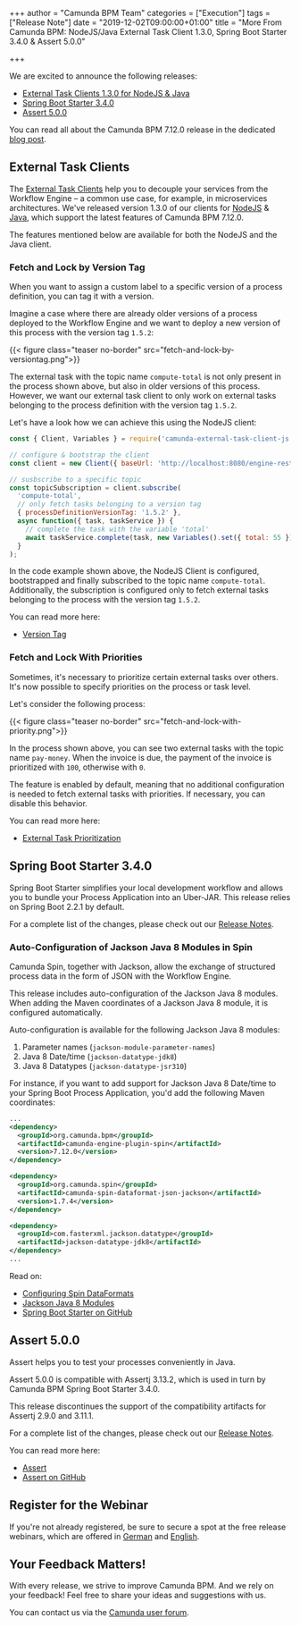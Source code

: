 +++
author = "Camunda BPM Team"
categories = ["Execution"]
tags = ["Release Note"]
date = "2019-12-02T09:00:00+01:00"
title = "More From Camunda BPM: NodeJS/Java External Task Client 1.3.0, Spring Boot Starter 3.4.0 & Assert 5.0.0"

+++

We are excited to announce the following releases:

* [External Task Clients 1.3.0 for NodeJS & Java](/post/2019/12/ext-task-clients-130-spring-boot-starter-340-assert-500/#external-task-clients)
* [Spring Boot Starter 3.4.0](/post/2019/12/ext-task-clients-130-spring-boot-starter-340-assert-500/#spring-boot-starter-3-4-0)
* [Assert 5.0.0](/post/2019/12/ext-task-clients-130-spring-boot-starter-340-assert-500/#assert-5-0-0)

You can read all about the Camunda BPM 7.12.0 release in the dedicated [blog post](/post/2019/11/camunda-bpm-7120-released/).

<!--more-->

<!-- FEATURES EXPLANATIONS BEGIN -->

## External Task Clients

The [External Task Clients](https://docs.camunda.org/manual/7.12/user-guide/ext-client/) help you to decouple your services from 
the Workflow Engine – a common use case, for example, in microservices architectures. We've released version 1.3.0 of our clients for [NodeJS](https://github.com/camunda/camunda-external-task-client-js) 
& [Java](https://github.com/camunda/camunda-external-task-client-java), which support the latest features of Camunda BPM 7.12.0. 

The features mentioned below are available for both the NodeJS and the Java client.

### Fetch and Lock by Version Tag

When you want to assign a custom label to a specific version of a process definition, you can 
tag it with a version.

Imagine a case where there are already older versions of a process deployed to the Workflow Engine and
we want to deploy a new version of this process with the version tag `1.5.2`:

{{< figure class="teaser no-border" src="fetch-and-lock-by-versiontag.png">}}

The external task with the topic name `compute-total` is not only present in the process shown above, 
but also in older versions of this process. However, we want our external task client to only work 
on external tasks belonging to the process definition with the version tag `1.5.2`.

Let's have a look how we can achieve this using the NodeJS client:
```javascript
const { Client, Variables } = require('camunda-external-task-client-js');

// configure & bootstrap the client
const client = new Client({ baseUrl: 'http://localhost:8080/engine-rest' });

// susbscribe to a specific topic
const topicSubscription = client.subscribe(
  'compute-total',
  // only fetch tasks belonging to a version tag
  { processDefinitionVersionTag: '1.5.2' },
  async function({ task, taskService }) {
    // complete the task with the variable 'total'
    await taskService.complete(task, new Variables().set({ total: 55 }));
  }
);
```

In the code example shown above, the NodeJS Client is configured, bootstrapped and
finally subscribed to the topic name `compute-total`. Additionally, the subscription 
is configured only to fetch external tasks belonging to the process with the version 
tag `1.5.2`.

You can read more here:

* [Version Tag](https://docs.camunda.org/manual/7.12/user-guide/process-engine/process-versioning/#version-tag)

### Fetch and Lock With Priorities

Sometimes, it's necessary to prioritize certain external tasks over others. It's now possible to specify priorities 
on the process or task level.

Let's consider the following process:

{{< figure class="teaser no-border" src="fetch-and-lock-with-priority.png">}}

In the process shown above, you can see two external tasks with the topic name
`pay-money`. When the invoice is due, the payment of the invoice is prioritized 
with `100`, otherwise with `0`.

The feature is enabled by default, meaning that no additional configuration is needed to
fetch external tasks with priorities. If necessary, you can disable this behavior.

You can read more here:

* [External Task Prioritization](https://docs.camunda.org/manual/7.12/user-guide/process-engine/external-tasks/#external-task-prioritization)

## Spring Boot Starter 3.4.0

Spring Boot Starter simplifies your local development workflow and
allows you to bundle your Process Application into an Uber-JAR. This 
release relies on Spring Boot 2.2.1 by default.

For a complete list of the changes, please check out our [Release Notes](https://jira.camunda.com/secure/ReleaseNote.jspa?projectId=10230&version=15395).

### Auto-Configuration of Jackson Java 8 Modules in Spin

Camunda Spin, together with Jackson, allow the exchange of structured process data 
in the form of JSON with the Workflow Engine.

This release includes auto-configuration of the Jackson Java 8 modules. When adding 
the Maven coordinates of a Jackson Java 8 module, it is configured automatically.

Auto-configuration is available for the following Jackson Java 8 modules:

1. Parameter names (`jackson-module-parameter-names`)
2. Java 8 Date/time (`jackson-datatype-jdk8`)
3. Java 8 Datatypes (`jackson-datatype-jsr310`)

For instance, if you want to add support for Jackson Java 8 Date/time to your Spring Boot
Process Application, you'd add the following Maven coordinates:

```xml
...
<dependency>
  <groupId>org.camunda.bpm</groupId>
  <artifactId>camunda-engine-plugin-spin</artifactId>
  <version>7.12.0</version>
</dependency>

<dependency>
  <groupId>org.camunda.spin</groupId>
  <artifactId>camunda-spin-dataformat-json-jackson</artifactId>
  <version>1.7.4</version>
</dependency>

<dependency>
  <groupId>com.fasterxml.jackson.datatype</groupId>
  <artifactId>jackson-datatype-jdk8</artifactId>
</dependency>
...
```

Read on:

* [Configuring Spin DataFormats](https://docs.camunda.org/manual/7.12/user-guide/spring-boot-integration/configuration/#configuring-spin-dataformats)
* [Jackson Java 8 Modules](https://github.com/FasterXML/jackson-modules-java8)
* [Spring Boot Starter on GitHub](https://github.com/camunda/camunda-bpm-spring-boot-starter)

## Assert 5.0.0

Assert helps you to test your processes conveniently in Java. 

Assert 5.0.0 is compatible with Assertj 3.13.2, which is used in turn by 
Camunda BPM Spring Boot Starter 3.4.0.

This release discontinues the support of the compatibility artifacts 
for Assertj 2.9.0 and 3.11.1.

For a complete list of the changes, please check out our [Release Notes](https://jira.camunda.com/secure/ReleaseNote.jspa?projectId=10230&version=15397).

You can read more here:

* [Assert](https://docs.camunda.org/manual/7.12/user-guide/testing/#camunda-assertions)
* [Assert on GitHub](https://github.com/camunda/camunda-bpm-assert)

## Register for the Webinar

If you're not already registered, be sure to secure a spot at the free release webinars, which are offered in [German](https://camunda.com/learn/webinars/camunda-bpm-7-12-release-webinar-de/) and [English](https://camunda.com/learn/webinars/camunda-bpm-7-12-release-webinar-en).

## Your Feedback Matters!

With every release, we strive to improve Camunda BPM. And we rely on your feedback! Feel free to share your ideas and suggestions with us.

You can contact us via the [Camunda user forum](https://forum.camunda.org/).
